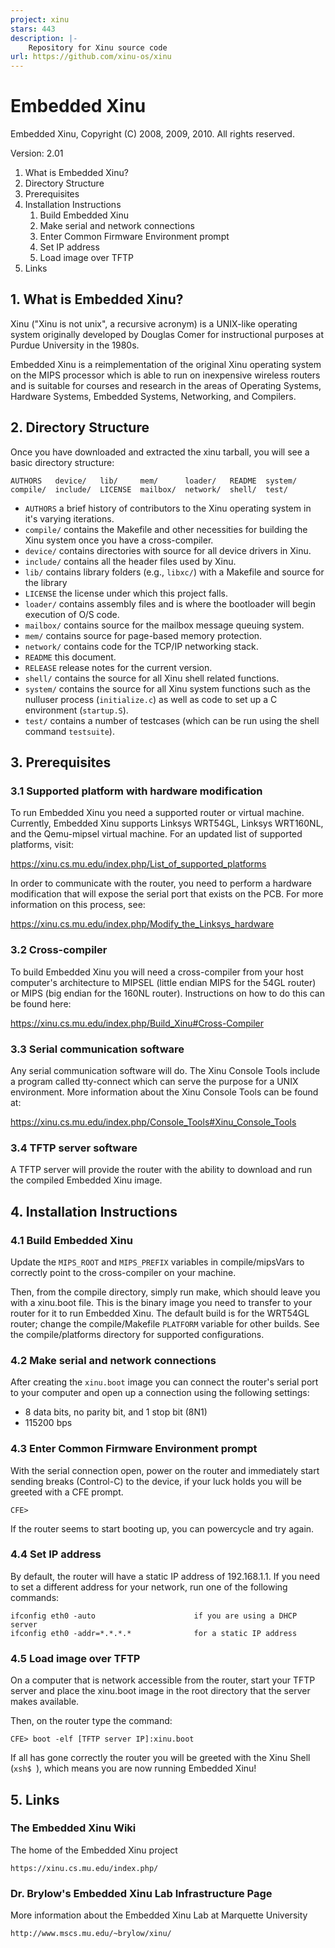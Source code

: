 ```yaml
---
project: xinu
stars: 443
description: |-
    Repository for Xinu source code
url: https://github.com/xinu-os/xinu
---
```


# Embedded Xinu #

Embedded Xinu, Copyright (C) 2008, 2009, 2010.  All rights reserved.

Version: 2.01

 1. What is Embedded Xinu?
 2. Directory Structure
 3. Prerequisites
 4. Installation Instructions
    1. Build Embedded Xinu
    2. Make serial and network connections
    3. Enter Common Firmware Environment prompt
    4. Set IP address
    5. Load image over TFTP
 5. Links


## 1. What is Embedded Xinu? ##

Xinu ("Xinu is not unix", a recursive acronym) is a UNIX-like operating
system originally developed by Douglas Comer for instructional purposes at
Purdue University in the 1980s.

Embedded Xinu is a reimplementation of the original Xinu operating system
on the MIPS processor which is able to run on inexpensive wireless routers
and is suitable for courses and research in the areas of Operating Systems,
Hardware Systems, Embedded Systems, Networking, and Compilers.

## 2. Directory Structure ##

Once you have downloaded and extracted the xinu tarball, you will see a
basic directory structure:

	AUTHORS   device/   lib/     mem/      loader/   README  system/
	compile/  include/  LICENSE  mailbox/  network/  shell/  test/

 * `AUTHORS`  a brief history of contributors to the Xinu operating system
              in it's varying iterations.
 * `compile/` contains the Makefile and other necessities for building the
              Xinu system once you have a cross-compiler.
 * `device/`  contains directories with source for all device drivers in Xinu.
 * `include/` contains all the header files used by Xinu.
 * `lib/`     contains library folders (e.g., `libxc/`) with a Makefile and 
              source for the library
 * `LICENSE`  the license under which this project falls.
 * `loader/`  contains assembly files and is where the bootloader will begin
              execution of O/S code.
 * `mailbox/` contains source for the mailbox message queuing system.
 * `mem/`     contains source for page-based memory protection.
 * `network/` contains code for the TCP/IP networking stack.
 * `README`   this document.
 * `RELEASE`  release notes for the current version.
 * `shell/`   contains the source for all Xinu shell related functions.
 * `system/`  contains the source for all Xinu system functions such as the
              nulluser process (`initialize.c`) as well as code to set up a C
              environment (`startup.S`).
 * `test/`    contains a number of testcases (which can be run using the shell
              command `testsuite`).

## 3. Prerequisites ##

### 3.1 Supported platform with hardware modification ###

To run Embedded Xinu you need a supported router or virtual machine.
Currently, Embedded Xinu supports Linksys WRT54GL, Linksys WRT160NL,
and the Qemu-mipsel virtual machine.  For an updated list
of supported platforms, visit:

https://xinu.cs.mu.edu/index.php/List_of_supported_platforms

In order to communicate with the router, you need to perform a hardware
modification that will expose the serial port that exists on the PCB.  For
more information on this process, see:

https://xinu.cs.mu.edu/index.php/Modify_the_Linksys_hardware

### 3.2 Cross-compiler ###

To build Embedded Xinu you will need a cross-compiler from your host
computer's architecture to MIPSEL (little endian MIPS for the 54GL router)
or MIPS (big endian for the 160NL router).  Instructions on how to do this
can be found here:

https://xinu.cs.mu.edu/index.php/Build_Xinu#Cross-Compiler

### 3.3 Serial communication software ###

Any serial communication software will do. The Xinu Console Tools include
a program called tty-connect which can serve the purpose for a UNIX 
environment.  More information about the Xinu Console Tools can be found 
at:

https://xinu.cs.mu.edu/index.php/Console_Tools#Xinu_Console_Tools

### 3.4 TFTP server software ###

A TFTP server will provide the router with the ability to download and run
the compiled Embedded Xinu image.  

## 4. Installation Instructions ##

### 4.1 Build Embedded Xinu ###

Update the `MIPS_ROOT` and `MIPS_PREFIX` variables in compile/mipsVars to 
correctly point to the cross-compiler on your machine.

Then, from the compile directory, simply run make, which should leave you
with a xinu.boot file.  This is the binary image you need to transfer to
your router for it to run Embedded Xinu.  The default build is for the
WRT54GL router; change the compile/Makefile `PLATFORM` variable for other
builds.  See the compile/platforms directory for supported configurations.

### 4.2 Make serial and network connections ###

After creating the `xinu.boot` image you can connect the router's serial
port to your computer and open up a connection using the following
settings:

 - 8 data bits, no parity bit, and 1 stop bit (8N1)
 - 115200 bps

### 4.3 Enter Common Firmware Environment prompt ###

With the serial connection open, power on the router and immediately start
sending breaks (Control-C) to the device, if your luck holds you will be
greeted with a CFE prompt.

    CFE>

If the router seems to start booting up, you can powercycle and try again.

### 4.4 Set IP address ###

By default, the router will have a static IP address of 192.168.1.1.  If you
need to set a different address for your network, run one of the following
commands:

    ifconfig eth0 -auto                      if you are using a DHCP server 
    ifconfig eth0 -addr=*.*.*.*              for a static IP address

### 4.5 Load image over TFTP ###

On a computer that is network accessible from the router, start your TFTP
server and place the xinu.boot image in the root directory that the server
makes available.

Then, on the router type the command:

    CFE> boot -elf [TFTP server IP]:xinu.boot

If all has gone correctly the router you will be greeted with the Xinu Shell
(`xsh$ `), which means you are now running Embedded Xinu!

## 5. Links ##

### The Embedded Xinu Wiki ###

The home of the Embedded Xinu project

    https://xinu.cs.mu.edu/index.php/

### Dr. Brylow's Embedded Xinu Lab Infrastructure Page ###

More information about the Embedded Xinu Lab at Marquette University

    http://www.mscs.mu.edu/~brylow/xinu/


